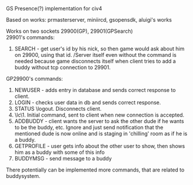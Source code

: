 GS Presence(?) implementation for civ4<br>

Based on works: prmasterserver, miniircd, gsopensdk, aluigi's works<br>

Works on two sockets 29900(GP), 29901(GPSearch)<br>
29901's commands:
1. SEARCH - get user's id by his nick, so then game would ask about him on 29900, using that id. 
/Server itself even without the command is needed because game disconnects itself when client tries to add a buddy without tcp connection to 29901.<br>

GP29900's commands:<br>
1. NEWUSER - adds entry in database and sends correct response to client.<br>
2. LOGIN - checks user data in db and sends correct response.<br>
3. STATUS \logout\. Disconnects client.<br>
4. \lc\1. Initial command, sent to client when new connection is accepted.<br>
5. ADDBUDDY - client wants the server to ask the other dude if he wants to be the buddy, etc. Ignore and just send notification that the mentioned dude is now online and is staging in 'chilling' room as if he is a buddy.
6. GETPROFILE - user gets info about the other user to show, then shows him as a buddy with some of this info 
7. BUDDYMSG - send message to a buddy

There potentially can be implemented more commands, that are related to buddysystem.
